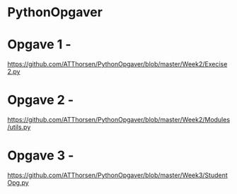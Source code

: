 # PythonOpgaver

# Opgave 1 - 
https://github.com/ATThorsen/PythonOpgaver/blob/master/Week2/Execise2.py

# Opgave 2 - 
https://github.com/ATThorsen/PythonOpgaver/blob/master/Week2/Modules/utils.py

# Opgave 3 - 
https://github.com/ATThorsen/PythonOpgaver/blob/master/Week3/StudentOpg.py
